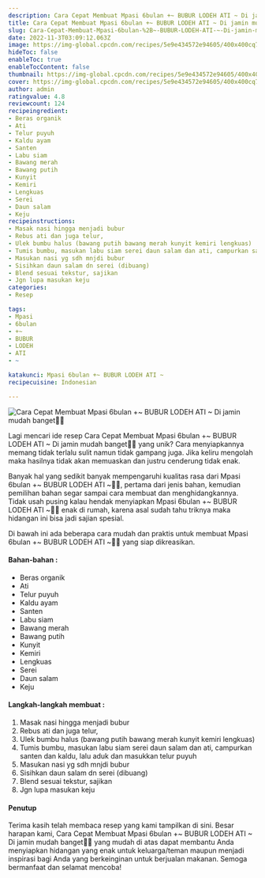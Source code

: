 ```yaml
---
description: Cara Cepat Membuat Mpasi 6bulan +~ BUBUR LODEH ATI ~ Di jamin mudah banget"
title: Cara Cepat Membuat Mpasi 6bulan +~ BUBUR LODEH ATI ~ Di jamin mudah banget
slug: Cara-Cepat-Membuat-Mpasi-6bulan-%2B~-BUBUR-LODEH-ATI-~-Di-jamin-mudah-banget
date: 2022-11-3T03:09:12.063Z
image: https://img-global.cpcdn.com/recipes/5e9e434572e94605/400x400cq70/photo.jpg
hideToc: false
enableToc: true
enableTocContent: false
thumbnail: https://img-global.cpcdn.com/recipes/5e9e434572e94605/400x400cq70/photo.jpg
cover: https://img-global.cpcdn.com/recipes/5e9e434572e94605/400x400cq70/photo.jpg
author: admin
ratingvalue: 4.8
reviewcount: 124
recipeingredient:
- Beras organik
- Ati
- Telur puyuh
- Kaldu ayam
- Santen
- Labu siam
- Bawang merah
- Bawang putih
- Kunyit
- Kemiri
- Lengkuas
- Serei
- Daun salam
- Keju
recipeinstructions:
- Masak nasi hingga menjadi bubur
- Rebus ati dan juga telur,
- Ulek bumbu halus (bawang putih bawang merah kunyit kemiri lengkuas)
- Tumis bumbu, masukan labu siam serei daun salam dan ati, campurkan santen dan kaldu, lalu aduk dan masukkan telur puyuh
- Masukan nasi yg sdh mnjdi bubur
- Sisihkan daun salam dn serei (dibuang)
- Blend sesuai tekstur, sajikan
- Jgn lupa masukan keju
categories:
- Resep

tags:
- Mpasi
- 6bulan
- +~
- BUBUR
- LODEH
- ATI
- ~

katakunci: Mpasi 6bulan +~ BUBUR LODEH ATI ~
recipecuisine: Indonesian

---
```


![Cara Cepat Membuat Mpasi 6bulan +~ BUBUR LODEH ATI ~ Di jamin mudah banget👩‍🍳](https://img-global.cpcdn.com/recipes/5e9e434572e94605/400x400cq70/photo.jpg)

Lagi mencari ide resep Cara Cepat Membuat Mpasi 6bulan +~ BUBUR LODEH ATI ~ Di jamin mudah banget👩‍🍳 yang unik? Cara menyiapkannya memang tidak terlalu sulit namun tidak gampang juga. Jika keliru mengolah maka hasilnya tidak akan memuaskan dan justru cenderung tidak enak.

Banyak hal yang sedikit banyak mempengaruhi kualitas rasa dari Mpasi 6bulan +~ BUBUR LODEH ATI ~👩‍🍳, pertama dari jenis bahan, kemudian pemilihan bahan segar sampai cara membuat dan menghidangkannya. Tidak usah pusing kalau hendak menyiapkan Mpasi 6bulan +~ BUBUR LODEH ATI ~👩‍🍳 enak di rumah, karena asal sudah tahu triknya maka hidangan ini bisa jadi sajian spesial.

Di bawah ini ada beberapa cara mudah dan praktis untuk membuat Mpasi 6bulan +~ BUBUR LODEH ATI ~👩‍🍳 yang siap dikreasikan.

<!--inarticleads1-->

#### Bahan-bahan :

- Beras organik
- Ati
- Telur puyuh
- Kaldu ayam
- Santen
- Labu siam
- Bawang merah
- Bawang putih
- Kunyit
- Kemiri
- Lengkuas
- Serei
- Daun salam
- Keju

<!--inarticleads2-->

#### Langkah-langkah membuat :

1. Masak nasi hingga menjadi bubur
1. Rebus ati dan juga telur,
1. Ulek bumbu halus (bawang putih bawang merah kunyit kemiri lengkuas)
1. Tumis bumbu, masukan labu siam serei daun salam dan ati, campurkan santen dan kaldu, lalu aduk dan masukkan telur puyuh
1. Masukan nasi yg sdh mnjdi bubur
1. Sisihkan daun salam dn serei (dibuang)
1. Blend sesuai tekstur, sajikan
1. Jgn lupa masukan keju

#### Penutup

Terima kasih telah membaca resep yang kami tampilkan di sini. Besar harapan kami, Cara Cepat Membuat Mpasi 6bulan +~ BUBUR LODEH ATI ~ Di jamin mudah banget👩‍🍳 yang mudah di atas dapat membantu Anda menyiapkan hidangan yang enak untuk keluarga/teman maupun menjadi inspirasi bagi Anda yang berkeinginan untuk berjualan makanan. Semoga bermanfaat dan selamat mencoba!